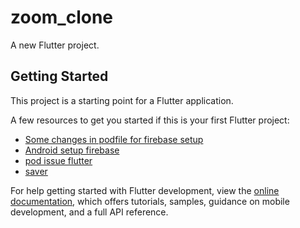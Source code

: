 # zoom_clone

A new Flutter project.

## Getting Started

This project is a starting point for a Flutter application.

A few resources to get you started if this is your first Flutter project:

- [Some changes in podfile for firebase setup](https://stackoverflow.com/questions/72289521/swift-pods-cannot-yet-be-integrated-as-static-libraries-firebasecoreinternal-lib)
- [Android setup firebase](https://stackoverflow.com/questions/61807520/how-to-fix-error-no-signature-of-method-build-ap86oam3dut3pxce3x49rdtma-androi)
- [pod issue flutter](https://stackoverflow.com/questions/54135078/how-to-solve-error-running-pod-install-in-flutter-on-mac)
- [saver](hhttps://stackoverflow.com/questions/64973346/error-flutter-flutter-h-file-not-found-when-flutter-run-on-ios)

For help getting started with Flutter development, view the
[online documentation](https://docs.flutter.dev/), which offers tutorials,
samples, guidance on mobile development, and a full API reference.
